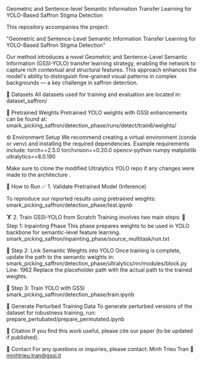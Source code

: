 Geometric and Sentence-level Semantic Information Transfer Learning for YOLO-Based Saffron Stigma Detection

This repository accompanies the project:

"Geometric and Sentence-Level Semantic Information Transfer Learning for YOLO-Based Saffron Stigma Detection"

Our method introduces a novel Geometric and Sentence-Level Semantic Information (GSSI-YOLO) transfer learning strategy, enabling the network to capture rich contextual and structural features. This approach enhances the model's ability to distinguish fine-grained visual patterns in complex backgrounds — a key challenge in saffron detection.

📁 Datasets
All datasets used for training and evaluation are located in:
dataset_saffron/

🧠 Pretrained Weights
Pretrained YOLO weights with GSSI enhancements can be found at:
smark_picking_saffron/detection_phase/runs/detect/train6/weights/

⚙️ Environment Setup
We recommend creating a virtual environment (conda or venv) and installing the required dependencies. Example requirements include:
torch==2.5.0
torchvision==0.20.0
opencv-python
numpy
matplotlib
ultralytics==8.0.190


Make sure to clone the modified Ultralytics YOLO repo if any changes were made to the architecture .

🚀 How to Run
✅ 1. Validate Pretrained Model (Inference)

To reproduce our reported results using pretrained weights:
smark_picking_saffron/detection_phase/test.ipynb

🏋️ 2. Train GSSI-YOLO from Scratch
Training involves two main steps:
🔧 Step 1:  Inpainting Phase
This phase prepares weights to be used in YOLO backbone for semantic-level feature learning.
smark_picking_saffron/inpainting_phase/source_multitask/run.txt

🔗 Step 2: Link Semantic Weights into YOLO
Once training is complete, update the path to the semantic weights in:
smark_picking_saffron/detection_phase/ultralytics/nn/modules/block.py
Line: 1962
Replace the placeholder path with the actual path to the trained weights.

🏁 Step 3: Train YOLO with GSSI
smark_picking_saffron/detection_phase/train.ipynb

🧬 Generate Perturbed Training Data
To generate perturbed versions of the dataset for robustness training, run:
prepare_pertubated/prepare_permutated.ipynb

📝 Citation
If you find this work useful, please cite our paper (to be updated if published).

📧 Contact
For any questions or inquiries, please contact:
Minh Trieu Tran
📨 minhtrieu.tran@gssi.it
